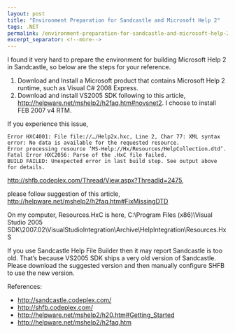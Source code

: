 ```yaml
---
layout: post
title: "Environment Preparation for Sandcastle and Microsoft Help 2"
tags: .NET
permalink: /environment-preparation-for-sandcastle-and-microsoft-help-2-5dc393d6cd66
excerpt_separator: <!--more-->
---
```

I found it very hard to prepare the environment for building Microsoft Help 2 in Sandcastle, so below are the steps for your reference.
<!--more-->

1. Download and Install a Microsoft product that contains Microsoft Help 2 runtime, such as Visual C# 2008 Express.
1. Download and install VS2005 SDK following to this article,
http://helpware.net/mshelp2/h2faq.htm#novsnet2. I choose to install FEB 2007 v4 RTM.

If you experience this issue,

``` text
Error HXC4001: File file://…/Help2x.hxc, Line 2, Char 77: XML syntax error: No data is available for the requested resource.
Error processing resource ‘MS-Help://Hx/Resources/HelpCollection.dtd’.
Fatal Error HXC2056: Parse of the .HxC file failed.
BUILD FAILED: Unexpected error in last build step. See output above for details.
```
http://shfb.codeplex.com/Thread/View.aspx?ThreadId=2475,

please follow suggestion of this article,
http://helpware.net/mshelp2/h2faq.htm#FixMissingDTD


On my computer, Resources.HxC is here, C:\Program Files (x86)\Visual Studio 2005 SDK\2007.02\VisualStudioIntegration\Archive\HelpIntegration\Resources.HxS

If you use Sandcastle Help File Builder then it may report Sandcastle is too old. That’s because VS2005 SDK ships a very old version of Sandcastle. Please download the suggested version and then manually configure SHFB to use the new version.

References:

* http://sandcastle.codeplex.com/
* http://shfb.codeplex.com/
* http://helpware.net/mshelp2/h20.htm#Getting_Started
* http://helpware.net/mshelp2/h2faq.htm
